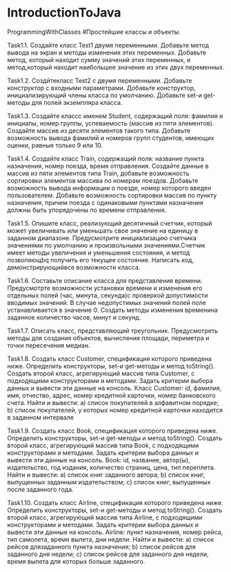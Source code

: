 # IntroductionToJava
ProgrammingWithClasses
#Простейшие классы и объекты.

Task1.1. Создайте класс Test1 двумя переменными. Добавьте метод вывода на экран и методы изменения этих переменных. Добавьте метод, который находит сумму значений этих переменных, и метод,который находит наибольшее значение из этих двух переменных.

Task1.2. Создйтекласс Test2 c двумя переменными. Добавьте конструктор с входными параметрами. Добавьте конструктор, инициализирующий члены класса по умолчанию. Добавьте set-и get-методы для полей экземпляра класса.

Task1.3. Создайте классс именем Student, содержащий поля: фамилия и инициалы, номер группы, успеваемость (массив из пяти элементов). Создайте массив из десяти элементов такого типа. Добавьте возможность вывода фамилий и номеров групп студентов, имеющих оценки, равные только 9 или 10.

Task1.4. Создайте класс Train, содержащий поля: название пункта назначения, номер поезда, время отправления. Создайте данные в массив из пяти элементов типа Train, добавьте возможность сортировки элементов массива по номерам поездов. Добавьте возможность вывода информации о поезде, номер которого введен пользователем. Добавьте возможность сортировки массив по пункту назначения, причем поезда с одинаковыми пунктами назначения должны быть упорядочены по времени отправления.

Task1.5. Опишите класс, реализующий десятичный счетчик, который может увеличивать или уменьшать свое значение на единицу в заданном диапазоне. Предусмотрите инициализацию счетчика значениями по умолчанию и произвольными значениями.Счетчик имеет методы увеличения и уменьшения состояния, и метод позволяющbq получить его текущее состояние. Написать код, демонстрирующийвсе возможности класса.

Task1.6. Составьте описание класса для представления времени. Предусмотрте возможности установки времени и изменения его отдельных полей (час, минута, секунда)с проверкой допустимости вводимых значений. В случае недопустимых значений полей поле устанавливается в значение 0. Создать методы изменения временина заданное количество часов, минут и секунд.

Task1.7. Описать класс, представляющий треугольник. Предусмотреть методы для создания объектов, вычисления площади, периметра и точки пересечения медиан.

Task1.8. Создать класс Customer, спецификация которого приведена ниже. Определить конструкторы, set-и get-методы и метод toString(). Создать второй класс, агрегирующий массив типа Customer, с подходящими конструкторами и методами. Задать критерии выбора данных и вывести эти данные на консоль. Класс Customer: id, фамилия, имя, отчество, адрес, номер кредитной карточки, номер банковского счета. Найти и вывести: a) список покупателей в алфавитном порядке; b) список покупателей, у которых номер кредитной карточки находится в заданном интервале

Task1.9. Создать класс Book, спецификация которого приведена ниже. Определить конструкторы, set-и get-методы и метод toString(). Создать второй класс, агрегирующий массив типа Book, с подходящими конструкторами и методами. Задать критерии выбора данных и вывести эти данные на консоль. Book: id, название, автор(ы), издательство, год издания, количество страниц, цена, тип переплета. Найти и вывести: a) список книг заданного автора; b) список книг, выпущенных заданным издательством; c) список книг, выпущенных после заданного года.

Task1.10. Создать класс Airline, спецификация которого приведена ниже. Определить конструкторы, set-и get-методы и метод toString(). Создать второй класс, агрегирующий массив типа Airline, с подходящими конструкторами и методами. Задать критерии выбора данных и вывести эти данные на консоль. Airline: пункт назначения, номер рейса, тип самолета, время вылета, дни недели. Найти и вывести: a) список рейсов длязаданного пункта назначения; b) список рейсов для заданного дня недели; c) список рейсов для заданного дня недели, время вылета для которых больше заданного.
